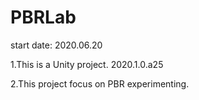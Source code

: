 # PBRLab
start date: 2020.06.20

1.This is a Unity project. 2020.1.0.a25

2.This project focus on PBR experimenting.
